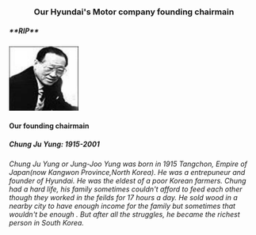 <!DOCTYPE html>
<html>
<body>


<h3 align="center">Our Hyundai's Motor company founding chairmain</h1>
<h5>**RIP**</h5>
<img src="history1.jpg" width="140" height="130">
<h4 align="left">Our founding chairmain
<h5 align="left">Chung Ju Yung: 1915-2001 </h5>



<h6 align="left"> Chung Ju Yung or Jung-Joo Yung was born in 1915 Tangchon, Empire of Japan(now Kangwon Province,North Korea). He was a entrepuneur and founder of Hyundai. He was the eldest of a poor Korean farmers. Chung had a hard life, his family sometimes couldn't afford to feed each other though they worked in the feilds for 17 hours a day. He sold wood in a nearby city to have enough income for the family but sometimes that wouldn't be enough . But after all the struggles, he became the richest person in South Korea.  </h6>

